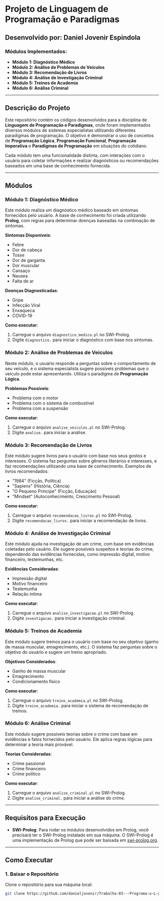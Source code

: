 # Projeto de Linguagem de Programação e Paradigmas

## Desenvolvido por: Daniel Jovenir Espindola

### Módulos Implementados:
- **Módulo 1: Diagnóstico Médico**
- **Módulo 2: Análise de Problemas de Veículos**
- **Módulo 3: Recomendação de Livros**
- **Módulo 4: Análise de Investigação Criminal**
- **Módulo 5: Treinos de Academia**
- **Módulo 6: Análise Criminal**

---

## Descrição do Projeto

Este repositório contém os códigos desenvolvidos para a disciplina de **Linguagem de Programação e Paradigmas**, onde foram implementados diversos módulos de sistemas especialistas utilizando diferentes paradigmas de programação. O objetivo é demonstrar o uso de conceitos de **Programação Lógica**, **Programação Funcional**, **Programação Imperativa** e **Paradigmas de Programação** em situações do cotidiano.

Cada módulo tem uma funcionalidade distinta, com interações com o usuário para coletar informações e realizar diagnósticos ou recomendações baseados em uma base de conhecimento fornecida.

---

## Módulos

### Módulo 1: Diagnóstico Médico
Este módulo realiza um diagnóstico médico baseado em sintomas fornecidos pelo usuário. A base de conhecimento foi criada utilizando **Prolog**, com regras para determinar doenças baseadas na combinação de sintomas.

**Sintomas Disponíveis**:
- Febre
- Dor de cabeça
- Tosse
- Dor de garganta
- Dor muscular
- Cansaço
- Nausea
- Falta de ar

**Doenças Diagnosticadas**:
- Gripe
- Infecção Viral
- Enxaqueca
- COVID-19

**Como executar**:
1. Carregue o arquivo `diagnostico_medico.pl` no SWI-Prolog.
2. Digite `diagnostico.` para iniciar o diagnóstico com base nos sintomas.

### Módulo 2: Análise de Problemas de Veículos
Neste módulo, o usuário responde a perguntas sobre o comportamento de seu veículo, e o sistema especialista sugere possíveis problemas que o veículo pode estar apresentando. Utiliza o paradigma de **Programação Lógica**.

**Problemas Possíveis**:
- Problema com o motor
- Problema com o sistema de combustível
- Problema com a suspensão

**Como executar**:
1. Carregue o arquivo `analise_veiculos.pl` no SWI-Prolog.
2. Digite `analise.` para iniciar a análise.

### Módulo 3: Recomendação de Livros
Este módulo sugere livros para o usuário com base nos seus gostos e interesses. O sistema faz perguntas sobre gêneros literários e interesses, e faz recomendações utilizando uma base de conhecimento. Exemplos de livros recomendados:
- "1984" (Ficção, Política)
- "Sapiens" (História, Ciência)
- "O Pequeno Príncipe" (Ficção, Educação)
- "Mindset" (Autoconhecimento, Crescimento Pessoal)

**Como executar**:
1. Carregue o arquivo `recomendacao_livros.pl` no SWI-Prolog.
2. Digite `recomendacao_livros.` para iniciar a recomendação de livros.

### Módulo 4: Análise de Investigação Criminal
Este módulo ajuda na investigação de um crime, com base em evidências coletadas pelo usuário. Ele sugere possíveis suspeitos e teorias do crime, dependendo das evidências fornecidas, como impressão digital, motivo financeiro, testemunhas, etc.

**Evidências Consideradas**:
- Impressão digital
- Motivo financeiro
- Testemunha
- Relação íntima

**Como executar**:
1. Carregue o arquivo `analise_investigacao.pl` no SWI-Prolog.
2. Digite `investigacao.` para iniciar a investigação criminal.

### Módulo 5: Treinos de Academia
Este módulo sugere treinos para o usuário com base no seu objetivo (ganho de massa muscular, emagrecimento, etc.). O sistema faz perguntas sobre o objetivo do usuário e sugere um treino apropriado.

**Objetivos Considerados**:
- Ganho de massa muscular
- Emagrecimento
- Condicionamento físico

**Como executar**:
1. Carregue o arquivo `treino_academia.pl` no SWI-Prolog.
2. Digite `treino_academia.` para iniciar o sistema de recomendação de treinos.

### Módulo 6: Análise Criminal
Este módulo sugere possíveis teorias sobre o crime com base em evidências e fatos fornecidos pelo usuário. Ele aplica regras lógicas para determinar a teoria mais provável.

**Teorias Consideradas**:
- Crime passional
- Crime financeiro
- Crime político

**Como executar**:
1. Carregue o arquivo `analise_criminal.pl` no SWI-Prolog.
2. Digite `analise_criminal.` para iniciar a análise do crime.

---

## Requisitos para Execução

- **SWI-Prolog**: Para rodar os módulos desenvolvidos em Prolog, você precisará ter o SWI-Prolog instalado em sua máquina. O SWI-Prolog é uma implementação de Prolog que pode ser baixada em [swi-prolog.org](https://www.swi-prolog.org/Download.html).

---

## Como Executar

### 1. Baixar o Repositório
Clone o repositório para sua máquina local:
```bash
git clone https://github.com/danieljovenir/Trabalho-03---Programa-o-L-gica

